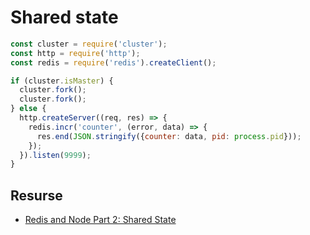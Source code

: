 # Shared state

```javascript
const cluster = require('cluster');
const http = require('http');
const redis = require('redis').createClient();

if (cluster.isMaster) {
  cluster.fork();
  cluster.fork();
} else {
  http.createServer((req, res) => {
    redis.incr('counter', (error, data) => {
      res.end(JSON.stringify({counter: data, pid: process.pid}));
    });
  }).listen(9999);
}
```

## Resurse

- [Redis and Node Part 2: Shared State](https://thomashunter.name/posts/2017-07-12-redis-and-node-part-2-shared-state)
